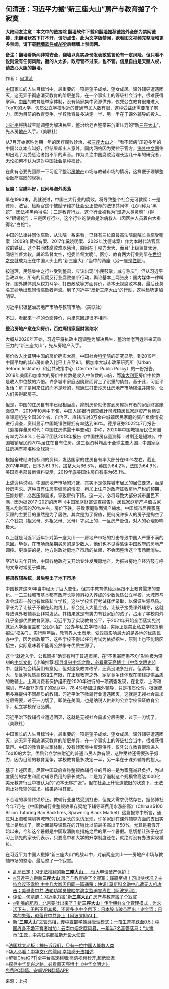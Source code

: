  <!-- 面包屑导航 --> <h2>何清涟：习近平力搬“新三座大山”房产与教育搬了个寂寞</h2> <p class="notice"><b>大陆网友注意：本文中的链接除 <a href="https://github.com/bannedbook/fanqiang" >翻墙</a>软件下载和<a href="https://github.com/killgcd/justmysocks/blob/master/README.md">翻墙推荐</a>链接外全部为禁网链接，未翻墙状态下打不开，请勿点击。此为文字版禁闻，欲看图文视频完整版和更多禁闻，请下载<a href="https://github.com/bannedbook/fanqiang">翻墙软件或APP</a>后翻墙上禁闻网。</p><p>备注：翻墙看新闻非常安全，翻墙以真实身份发表敏感言论有一定风险，但只看不说则没有任何风险，翻的人太多，政府管不过来，也不管。信息自由是天赋人权，请放心大胆的翻墙。</b></p>  <div class="entry"> <p>作者： <a href="https://www.bannedbook.org/bnews/tag/%e4%bd%95%e6%b8%85%e6%b6%9f/" class="st_tag internal_tag" rel="tag" title="标签 何清涟 下的日志">何清涟</a></p> <p id="summary"><span class='wp_keywordlink_affiliate'><a href="https://www.bannedbook.org/" title="中国" target="_blank">中国</a></span>家长的人生目标当中，最重要的一项是望子成龙、望女成凤。课外辅导遭遇团灭，这无异于彻底消灭教育的阶层差异，在一个事实上的等级社会当中，很难获得掌声。<a href="https://www.bannedbook.org/bnews/tag/%E4%B8%AD%E5%9B%BD/" class="st_tag internal_tag" rel="tag" title="标签 中国 下的日志">中国</a>的教育是举家体制，没有倾家集中资源供养，仅凭公立教育很难进入Top10的大学，优质公立学校附近的普通市民人数有限，这种受益还需要孩子努力，因为目前的教育竞争，学校教育最多决定一半，另一半在于课外辅导的投入。</p> <p id="conimg"><a href="https://www.bannedbook.org/bnews/tag/%e4%b9%a0%e8%bf%91%e5%b9%b3/" class="st_tag internal_tag" rel="tag" title="标签 习近平 下的日志">习近平</a>将执政主题调整为解决民生，整治给老百姓带来沉重压力的“新<a href="https://www.bannedbook.org/bnews/tag/%E4%B8%89%E5%BA%A7%E5%A4%A7%E5%B1%B1/" class="st_tag internal_tag" rel="tag" title="标签 三座大山 下的日志">三座大山</a>”，先从房<a href="https://www.bannedbook.org/bnews/tag/%e5%9c%b0%e4%ba%a7/" class="st_tag internal_tag" rel="tag" title="标签 地产 下的日志">地产</a>入手。（美联社）</p> <p>从7月开始据称为期一年的医疗腐败诊治，被<span class='wp_keywordlink'><a href="https://www.bannedbook.org/forum11/topic333.html" title="禁片：民族主义和三座大山" target="_blank">三座大山</a></span>之一“看不起病”压迫多年的中国公众本应叫好，但结果却出人意外，国内网络因为受控于官方，<span class='wp_keywordlink'><a href="https://99cn.info/" title="海外中文网" target="_blank">海外中文网</a></span>络却出现了为受惩治者抱不平的声音。作为关注中国腐败治理长达几十年的研究者，无论如何不认为这对中国社会是种福音。</p> <p>在此有必要先回顾一下习近平整治<a href="https://www.bannedbook.org/bnews/tag/%e6%88%bf%e5%9c%b0%e4%ba%a7/" class="st_tag internal_tag" rel="tag" title="标签 房地产 下的日志">房地产</a>市场与教辅市场的情况，这样便于理解整治医疗腐败的现状。</p> <p><strong>反腐：官媒叫好，民间与海外奚落</strong></p> <p>早在1990末，我就说过，中国三大行业的腐败，将导致整个社会无可救赎：一是律师、法官、检察官这个被赋予维护社会公正使命的法律共同体（民间称为“黑蛇”，因法袍黑色得名）；二是教育行业，这个行业被称为“塑造人类灵魂”（得名“眼镜蛇”）；三是医疗行业，这个行业的使命是治病救人（因医护人员着白大褂得名“白蛇”）。</p> <p>中国的法律共同体腐败，从法院一系来看，已经有三位原最高法院副院长贪腐受贿案（2009年黄松有案、2017年奚晓明案、2022年沈德咏案）作为本时代法官腐败的铁证。这个共同体腐败难以惩治，原因在于权力太大，而且“上级监督太远，同级监督太软，舆论监督太空，纪委监督太晚”。医疗、教育两大行业则早在<span class='wp_keywordlink'><a href="https://www.bannedbook.org/forum2/topic1100.html" title="李銳： 世紀之交留言 （中華國際出版公司 2003）" target="_blank">世纪之交</a></span>就成为压在中国人头上的“新三座大山”当中的两座（另一座是<a href="https://www.bannedbook.org/bnews/tag/%E4%BD%8F%E6%88%BF/" class="st_tag internal_tag" rel="tag" title="标签 住房 下的日志">住房</a>）。</p> <p>按道理，民怨集中之行业受到整肃，应该出现“小民鼓掌，咸与称庆”。但从习近平当政以来，所有的反腐反行业腐败垄断行动，舆论基本上两张皮：国内媒体一律叫好，国外媒体则从权力斗争、打击政敌等方面评价，基本无视腐败本身，最后还莫名其妙地出现同情腐败者声浪。到了习近平“反新三座大山”的行动，这种趋势更加明显。</p> <p>习近平积极整治房地产市场与教辅市场。（美联社）</p> <p>不过，看起来一样的负面评价，内里原因却很不相同。</p> <p><strong>整治房地产意在抑房价，百姓痛惜家庭财富缩水</strong></p> <p>大概从2020年开始，习近平将执政主题调整为解决民生，整治给老百姓带来沉重压力的“新三座大山”，先从房地产入手。</p> <p>房价收入比证明中国的房价确实太高。中国社会<span class='wp_keywordlink'><a href="https://www.bannedbook.org/forum11/topic309.html" title="禁片：“科学”的棍子" target="_blank">科学</a></span>院的研究显示，到2019年，中国平均的城市房价收入比已上升至9.1。据加拿大城市改革研究所（Urban Reform Institute）和公共政策中心（Centre for Public Policy）的一份报告，2019年美国和加拿大的房价中位数是收入中位数的四倍，而<a href="https://www.bannedbook.org/bnews/tag/%e6%be%b3%e5%a4%a7%e5%88%a9%e4%ba%9a/" class="st_tag internal_tag" rel="tag" title="标签 澳大利亚 下的日志">澳大利亚</a>房价中位数是收入中位数的六倍。许多城市家庭因购房而背上了沉重的债务。基于此，习近平发话：房子是用来住的而不是炒的，想通过打击炒房让房地产市场降温并降价，让人们买得起房子。</p>  <p>但是，中国的住房自有率已经相当高，抑制房价就伤害到房屋拥有者的家庭财富账面资产。2019年10月中下旬，中国人民银行调查统计司城镇居民家庭资产负债调查课题组在全国30个省、自治区、直辖市对3万余户城镇居民家庭的资产负债情况进行调查，资料显示中国城镇住房拥有率达到96%。德邦证券2022年7月报告《迎接存量房时代：中国住房供需十年变动》中称，2020年中国城镇居民住房自有率为73.8%；任泽平团队2018年报告《中国住房存量测算：过剩还是短缺》，中国城镇居民约70%居住在自有住房。这三组资料均高于全球主要大国，中国家庭住房拥有率堪称全球第一。</p> <p>根据全球经济指标网的资料，发达国家的住房自有率大部分在60%左右，截止2017年年底，日本为61.9%，加拿大为66.5%，英国为64.2%，法国为64.9%。美国商务部最新资料显示，2019年底美国住房自有率为65.1%。</p> <p>上述资料说明，中国房地产市场的兴盛，其实不是依靠城市居民的居住要求，而是炒房需求。这种自有住房率偏高的情况，再加上住户对政府征收房地产税的预期，压抑炒房，必然压抑需求，导致房价下降。这一来，必将导致大部分城市居民不满，因为据2017-2021的历年《中国家庭财富调查报告》，居民家庭<a href="https://www.bannedbook.org/bnews/tag/%E6%88%BF%E4%BA%A7/" class="st_tag internal_tag" rel="tag" title="标签 房产 下的日志">房产</a>净值占家庭人均财富的70%左右，房价下跌，导致家庭账面资产缩水。中国城市居民家庭买房的主要目的虽然是为了居住，其次是为了保值，更何况许多人的房子是掏空了六个钱包（祖父母、外祖父母、父母）才买上的，一旦房产贬值，对人的心理影响极大。</p> <p>以上就是习近平近年针对第一座大山——房地产市场的打击导致中国人严重不满的原因。毕竟，在市场萧条期买房的是少数人，他们也不见得感谢中国政府的房地产调控。更重要的是，地方财政对房地产市场的依赖，不会因整治这个市场而消失。</p> <p>至迟从去年开始，中国各地政府又开始专注发展房地产，为振兴房地产经济鼓与呼的文章时常见于媒体。</p> <p><strong>整肃教辅系统，最后整出了地下市场</strong></p> <p>中国教育这30年当中经历了巨大变化，但其中教育供给远远跟不上教育需求的变化。一二三线城市基本都有政府长期倾斜投入养成的少数优质公立学校，大城市与省会城市一般也有优质私立学校。这些学校实行考试择优录取，以保证生源品质。家长为了让孩子不输在起跑线上，都会投入大量金钱，让孩子接受课外辅导，这就导致课外教辅事业非常发达。其结果就是有势力有钱家庭的孩子，占用了学校内外几乎全部优质教育资源。习近平为了实现教育公平，于2021年开始全面落实免试就近入学全覆盖和“公民同招”（公办与私立学校同招，实际上是禁止私立学校提前招生“掐尖”）。实行两年后，教育界人士表示，受政策影响最大的是各地的优质民办中学，因为新政策下，这些学校不得以任何考试为依据招生，原则上也不能跨区招生，实际意味着不能再公然争夺优质生源了。</p>  <p>这个“就近入学、公民同招”确实有利于普通市民，在“不患寡而患不均”影响极为深刻的<span class='wp_keywordlink'><a href="https://www.bannedbook.org/forum24/" title="国学传统文化" target="_blank">中华文化</a></span>【小编推荐:<a href='https://www.bannedbook.org/bnews/comments/20220808/1768773.html' target='_blank'>探寻复兴中华之路，必看章天亮博士《中华文明史》</a>】中，就算社会精英们有意见，但对这条教育改革，还真没法多批评。但清华、北大、复旦等优质高校招生有限，在正规教育之外，家庭竞争还体现在按钱提供品质的教辅上。上海消费者保护组织在2020年进行的一项调查发现，在北京、上海和深圳，有4至17岁孩子的家庭中，78.4%参加过课外辅导，只是按质论价，根据费用多寡提供不同品质的教辅。习近平治下教辅行业遭遇团灭，这就是无视社会需求分层需要，过于一刀切了。即使在美国，也是纳税人供养的公立学校保证教育公平，私立学校保证品质。</p> <p>习近平治下教辅行业遭遇团灭，这就是无视社会需求分层需要，过于一刀切了。（美联社）</p> <p>中国家长的人生目标当中，最重要的一项是望子成龙、望女成凤。课外辅导遭遇团灭，这无异于彻底消灭教育的阶层差异，在一个事实上的等级社会当中，很难获得掌声。中国的教育是举家体制，没有倾家集中资源供养，仅凭公立教育很难进入Top10的大学，优质公立学校附近的普通市民人数有限，这种受益还需要孩子努力，因为目前的教育竞争，学校教育最多决定一半，另一半在于课外辅导的投入。</p> <p>基于上述因素，尽管中国政府宣称整顿教辅行业的目的一是为家庭减轻负担，为过度疲劳的学生和面对辅导费用的家长减负。二是为了遏制这个规模曾高达1000亿美元教育行业中被认为的“资本无序扩张”，但在社会上升管道依旧的状态下，无法扼止对教辅的需求。结果适得其反。</p> <p>不合理的事情终须矫正。教辅行业虽然受到打击，但庞大需求仍然存在，据彭博社今年7月在《中国教辅行业整顿效果存疑地下辅导班费用水涨船高》（China’s$100 Billion Tutoring Ban Backfires, Spawning Black Market）这篇报导中所言，通过对上海和深圳等城市的几位家长的采访发现，许多家庭在课外辅导方面的支出实际上是增加了，面对面辅导课现在的开销比以前最多高出了50%。尤其是暑假开始以来，今年这个暑假是中国取消防疫措施之后的第一个暑假。急切想让孩子在学习上领先的家长们表示，只要高中和大学的升学制度还在，就绝对没有办法实现减负。</p> <p>在习近平为中国人搬掉“新三座大山”的战斗中，对前两座大山——房地产市场与教辅市场的整治，最后整了一个寂寞。</p> <!--<div id="taboola-mid-1"></div>--><ul class='op-related-articles' title='相关阅读'> <li><a href='https://www.bannedbook.org/bnews/sohnews/20230818/1922048.html' target='_blank'>乱局已定！习无法推翻的新<b>三座大山</b>……恒大申请破产保护！</a></li> <li><a href='https://www.bannedbook.org/bnews/bannedvideo/20230818/1922019.html' target='_blank'>🔥习近平力搬新<b>三座大山</b> 房产与教育搬了个寂寞；蹊跷至极！习出啥状况？主持会议不露脸 中共几大喉舌用同一篇通稿；快讯! 莫斯科金融中心遭无人机攻击；美谴责中共 法轮功学员被哈尔滨女监迫害离世【阿波罗网】</a></li> <li><a href='https://www.bannedbook.org/bnews/ssgc/20230818/1921719.html' target='_blank'>评论 - 何清涟：习近平力搬"新<b>三座大山</b>" 房产与教育搬了个寂寞</a></li> <li><a href='https://www.bannedbook.org/bnews/bannedvideo/20230607/1893720.html' target='_blank'>🔥到嘴的肥肉，北京要吐出来了？新<b>三座大山</b>！传学朝鲜文化管理模式；为求活下去，无所不用其极，还要多少中企倒下；日本股市破茧而出！谢金河：日本的失落，似落在中共身上【阿波罗网AL】</a></li> <li><a href='https://www.bannedbook.org/bnews/sohnews/20230607/1893649.html' target='_blank'>新“<b>三座大山</b>”文管亮相，传中宣部学朝鲜管理模式；一孩生育率跌至0.5！中国终身不婚不育者增加；云南中烟贪腐风暴，一年半7名高管落马；“大撒币”生效，中共驻洪都拉斯开设大使馆</a></li> </ul> <p class="texttj"> 🔥<a href="https://www.bannedbook.org/bnews/ssgc/20230219/1850782.html" target="_blank">法国犹太老板：神告诉我们，只有一位中国人能救人类</a><br/> 🔥<a href="https://www.bannedbook.org/bnews/comments/20220220/1694796.html" target="_blank">华人必看：中华文化的飓风 幸福感无法描述</a><br/> 🔥<a href="https://github.com/bannedbook/fanqiang/wiki/V2ray%E6%9C%BA%E5%9C%BA" target="_blank">解锁ChatGPT|全平台高速翻墙:高清视频秒开,超低延迟</a><br/> 🔥<a href="https://www.bannedbook.org/bnews/comments/20220808/1768773.html" target="_blank">探寻中华复兴之路，必看章天亮博士《中华文明史》</a><br/> <a href="https://github.com/bannedbook/fanqiang/wiki/%E7%A6%81%E9%97%BB%E7%BD%91%E5%AE%89%E5%8D%93%E7%BF%BB%E5%A2%99%E6%96%B0%E9%97%BBAPP" target="_blank">免费PC翻墙、安卓VPN翻墙APP</a><br/> </p> <p class="src-info">来源：上报 </p><a name='sharetosocial'></a> <div style="margin-bottom:5px;padding-bottom:5px;clear:both"> <div id="archive-pix-1" class="banner-ads"> <!-- AuctionX Display platform tag START --> <div id="27602x728x90x621x_ADSLOT1" clicktrack="%%CLICK_URL_ESC%%"></div>  <!-- AuctionX Display platform tag END --> </div> <div id="archive-pix-2" class="banner-ads"> <!-- AuctionX Display platform tag START --> <div id="27556x300x250x621x_ADSLOT1" clicktrack="%%CLICK_URL_ESC%%" style="margin:0 auto;text-align:center"></div>  <!-- AuctionX Display platform tag END --> </div> </div>  <div id="archive-pix-1" class="banner-ads"> <!-- AuctionX Display platform tag START --> <div id="27603x728x90x621x_ADSLOT1" clicktrack="%%CLICK_URL_ESC%%"></div>  <!-- AuctionX Display platform tag END --> </div> </div><!--END ENTRY--> 